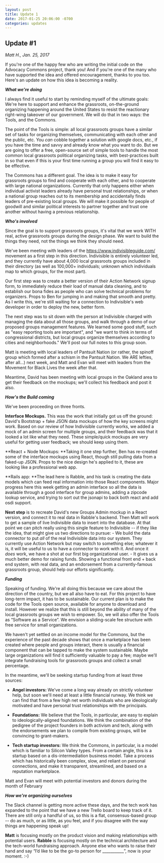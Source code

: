 ```yaml
---
layout: post
title: Update 1
date: 2017-01-25 20:06:00 -0700
categories: updates
---
```


## Update #1
*Matt H., Jan. 25, 2017*

If you're one of the happy few who are writing the initial code on the Advocacy Commons project, thank you! And if you're one of the many who have supported the idea and offered encouragement, thanks to you too. Here's an update on how this idea is becoming a reality.

**_What we're doing_**

I always find it useful to start by reminding myself of the ultimate goals: We're here to support and enhance the grassroots, on-the-ground organizing happening around the United States to resist the reactionary right-wing takeover of our government. We will do that in two ways: the Tools, and the Commons.

The point of the Tools is simple: all local grassroots groups have a similar set of tasks for organizing themselves, communicating with each other and the public, etc. You *can* cobble together a solution with google docs, etc., if you have the time and savvy and already know what you want to do. But we are going to offer a free, open-source set of simple tools to handle the most common local grassroots political organizing tasks, with best-practices built in so that even if this is your first time running a group you will find it easy to be effective.

The Commons has a different goal. The idea is to make it easy for grassroots groups to find and cooperate with each other, and to cooperate with large national organizations. Currently that only happens either when individual activist leaders already have personal trust relationships, or when a national group reaches out to its membership and accidentally finds leaders of pre-existing local groups. We will make it possible for people of goodwill and similar political interests to partner together and trust one another without having a previous relationship.


**_Who's involved_**

Since the goal is to support grassroots groups, it's vital that we work WITH real, active grassroots groups during the design phase. We want to build the things they need, not the things we think they should need.

We've been meeting with leaders of the https://www.indivisibleguide.com/ movement as a first step in this direction. Indivisible is entirely volunteer led, and they currently have about 4,000 local grassroots groups included in their directory (as well as 100,000+ individuals; unknown which individuals map to which groups, for the most part).

Our first step was to create a better version of their Action Network signup form, to immediately reduce their load of manual data cleaning, and to establish our bona fides as people who can solve technical problems for organizers. Props to Ben for jumping in and making that smooth and pretty. As I write this, we're still waiting for a connection to Indivisible's web developer in order to deploy the new, better form.

The next step was to sit down with the person at Indivisible charged with managing the data about all those groups, and walk through a demo of our proposed groups management features. We learned some good stuff, such as "easy reporting tools are important", and "we want to think in terms of congressional districts, but local groups organize themselves according to cities and neighborhoods." We'll post our full notes to this group soon.

Matt is meeting with local leaders of Pantsuit Nation (or rather, the spinoff group which formed after a schism in the Pantsuit Nation. We ARE lefties, after all...) next week, and Matt and Evan will meet with leaders from the Movement for Black Lives the week after that.

Meantime, David has been meeting with local groups in the Oakland area to get their feedback on the mockups; we'll collect his feedback and post it also.

**_How's the Build coming_**

We've been proceeding on three fronts.

**Interface Mockups.** This was the work that initially got us off the ground: David's Bootstrap + fake JSON data mockups of how the key screens might work. Based on our review of how Indivisible currently works, we added a mock of an admin screen for multiple groups, and their feedback was that it looked a lot like what they need.  These simple/quick mockups are very useful for getting user feedback; we should keep using them.

**React + Node Mockups: **Taking it one step further, Ben has re-created some of the interface mockups using React, though still pulling data from a faked-up JSON. Props to the nice design he's applied to it, these are looking like a professional web app.

**Rails app: **The lead here is Rabble, and his task is creating the data models which can feed real information into those React components. Major progress here this week getting an admin interface so all the data is available through a good interface for group admins, adding a zipcode lookup service, and trying to sort out the jsonapi to back both react and add osdi support.

**Next step** is to recreate David's new Groups Admin mockup in a React version, and connect it to real data in Rabble's backend. Then Matt will work to get a sample of live Indivisible data to insert into the database. At that point we can pitch really using this single feature to Indivisible -- if they like the idea, that might give us two directions to pursue:
	- We build the data connector to put *all* of the real Indivisible data into our system. They currently use Action Network but may switch to something else; whatever it is, it will be useful to us to have a connector to work with it. And once it *does* work, we have a shot at our first big organizational user.
	- It gives us a much better demo for raising funds. Showing a functional front end + back end system, with real data, and an endorsement from a currently-famous grassroots group, should help our efforts significantly.


**_Funding_**

Speaking of funding. We're all doing this because we care about the direction of the country, but we all also have to eat. For this project to have long-term impact, it has to be sustainable. Our current plan is to make the code for the Tools open source, available for anyone to download and install. However we realize that this is still beyond the ability of many of the local grassroots groups we wish to empower. So, we will also offer the Tools as “Software as a Service”. We envision a sliding-scale fee structure with free service for small organizations.

We haven't yet settled on an income model for the Commons, but the experience of the past decade shows that once a marketplace has been created where people and groups interact, there is usually a financial component that can be tapped to make the system sustainable. Maybe large organizations will find it sufficiently valuable to pay a fee; maybe we'll integrate fundraising tools for grassroots groups and collect a small percentage. 

In the meantime, we'll be seeking startup funding from at least three sources:

- **Angel investors:** We've come a long way already on strictly volunteer help, but soon we'll need at least a little financial runway. We think we can find that from a few high net worth individuals who are ideologically motivated and have personal trust relationships with the principals.

- **Foundations:** We believe that the Tools, in particular, are easy to explain to ideologically-aligned foundations. We think the combination of the pedigree of the project founders in both activism and tech, along with the endorsements we plan to compile from existing groups, will be convincing to grant-makers.

- **Tech startup investors:** We think the Commons, in particular, is a model which is familiar to Silicon Valley types. From a certain angle, this is a startup based on a dis-intermediation business model. Take a process which has historically been complex, slow, and reliant on personal connections, and make it transparent, streamlined, and based on a reputation marketplace. 

Matt and Evan will meet with potential investors and donors during the month of February

**_How we're organizing ourselves_**

The Slack channel is getting more active these days, and the tech work has expanded to the point that we have a new Trello board to keep track of it. There are still only a handful of us, so this is a flat, consensus-based group -- do as much, or as little, as you feel, and if you disagree with the way things are happening speak up!

**Matt** is focusing mostly on the product vision and making relationships with potential users. **Rabble** is focusing mostly on the technical architecture and the tech-world fundraising approach. Anyone else who wants to raise their hand and say “I’d like to be the go-to person for ___________”, now is your moment. :-)


